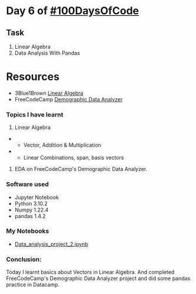# Day 6 of [#100DaysOfCode](https://twitter.com/Param3021/status/1533737876563046400)

## Task
1. Linear Algebra
2. Data Analysis With Pandas

# Resources
- 3Blue1Brown [Linear Algebra](https://www.youtube.com/playlist?list=PLZHQObOWTQDPD3MizzM2xVFitgF8hE_ab)
- FreeCodeCamp [Demographic Data Analyzer](https://www.freecodecamp.org/learn/data-analysis-with-python/data-analysis-with-python-projects/demographic-data-analyzer)

### Topics I have learnt
1. Linear Algebra
- - Vector, Addition & Multiplication
- - Linear Combinations, span, basis vectors

1. EDA on FreeCodeCamp's Demographic Data Analyzer.

### Software used
- Jupyter Notebook
- Python 3.10.2
- Numpy 1.22.4
- pandas 1.4.2

### My Notebooks
- [Data_analysis_project_2.ipynb](Data_analysis_project_2.ipynb)

### Conclusion:
Today I learnt basics about Vectors in Linear Algebra. And completed FreeCodeCamp's Demographic Data Analyzer project and did some pandas practice in Datacamp.